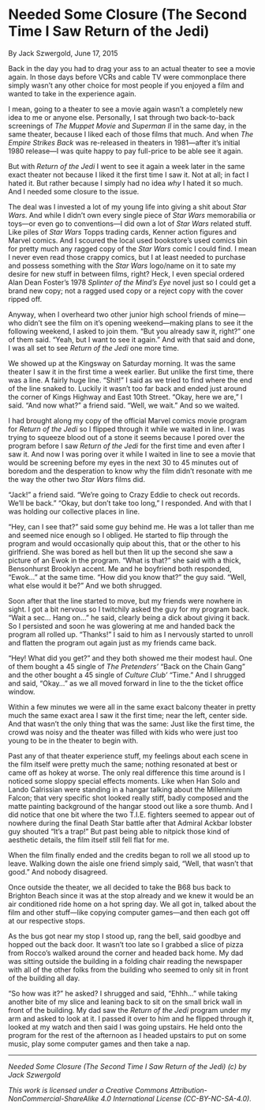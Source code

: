 # Needed Some Closure (The Second Time I Saw Return of the Jedi)

By Jack Szwergold, June 17, 2015

Back in the day you had to drag your ass to an actual theater to see a movie again. In those days before VCRs and cable TV were commonplace there simply wasn’t any other choice for most people if you enjoyed a film and wanted to take in the experience again.

I mean, going to a theater to see a movie again wasn’t a completely new idea to me or anyone else. Personally, I sat through two back-to-back screenings of *The Muppet Movie* and *Superman II* in the same day, in the same theater, because I liked each of those films that much. And when *The Empire Strikes Back* was re-released in theaters in 1981—after it’s initial 1980 release—I was quite happy to pay full-price to be able see it again.

But with *Return of the Jedi* I went to see it again a week later in the same exact theater not because I liked it the first time I saw it. Not at all; in fact I hated it. But rather because I simply had no idea *why* I hated it so much. And I needed some closure to the issue.

The deal was I invested a lot of my young life into giving a shit about *Star Wars*. And while I didn’t own every single piece of *Star Wars* memorabilia or toys—or even go to conventions—I did own a lot of *Star Wars* related stuff. Like piles of *Star Wars* Topps trading cards, Kenner action figures and Marvel comics. And I scoured the local used bookstore’s used comics bin for pretty much any ragged copy of the *Star Wars* comic I could find. I mean I never even read those crappy comics, but I at least needed to purchase and possess something with the *Star Wars* logo/name on it to sate my desire for new stuff in between films, right? Heck, I even special ordered Alan Dean Foster’s 1978 *Splinter of the Mind’s Eye* novel just so I could get a brand new copy; not a ragged used copy or a reject copy with the cover ripped off.

Anyway, when I overheard two other junior high school friends of mine—who didn’t see the film on it’s opening weekend—making plans to see it the following weekend, I asked to join them. “But you already saw it, right?” one of them said. “Yeah, but I want to see it again.” And with that said and done, I was all set to see *Return of the Jedi* one more time.

We showed up at the Kingsway on Saturday morning. It was the same theater I saw it in the first time a week earlier. But unlike the first time, there was a line. A fairly huge line. “Shit!” I said as we tried to find where the end of the line snaked to. Luckily it wasn’t too far back and ended just around the corner of Kings Highway and East 10th Street. “Okay, here we are,” I said. “And now what?” a friend said. “Well, we wait.” And so we waited.

I had brought along my copy of the official Marvel comics movie program for *Return of the Jedi* so I flipped through it while we waited in line. I was trying to squeeze blood out of a stone it seems because I pored over the program before I saw *Return of the Jedi* for the first time and even after I saw it. And now I was poring over it while I waited in line to see a movie that would be screening before my eyes in the next 30 to 45 minutes out of boredom and the desperation to know why the film didn’t resonate with me the way the other two *Star Wars* films did.

“Jack!” a friend said. “We’re going to Crazy Eddie to check out records. We’ll be back.” “Okay, but don’t take too long,” I responded. And with that I was holding our collective places in line.

“Hey, can I see that?” said some guy behind me. He was a lot taller than me and seemed nice enough so I obliged. He started to flip through the program and would occasionally quip about this, that or the other to his girlfriend. She was bored as hell but then lit up the second she saw a picture of an Ewok in the program. “What is that?” she said with a thick, Bensonhurst Brooklyn accent. Me and he boyfriend both responded, “Ewok…” at the same time. “How did you know that?” the guy said. “Well, what else would it be?” And we both shrugged.

Soon after that the line started to move, but my friends were nowhere in sight. I got a bit nervous so I twitchily asked the guy for my program back. “Wait a sec… Hang on…” he said, clearly being a dick about giving it back. So I persisted and soon he was glowering at me and handed back the program all rolled up. “Thanks!” I said to him as I nervously started to unroll and flatten the program out again just as my friends came back.

“Hey! What did you get?” and they both showed me their modest haul. One of them bought a 45 single of *The Pretenders’* “Back on the Chain Gang” and the other bought a 45 single of *Culture Club’* “Time.” And I shrugged and said, “Okay…” as we all moved forward in line to the the ticket office window.

Within a few minutes we were all in the same exact balcony theater in pretty much the same exact area I saw it the first time; near the left, center side. And that wasn’t the only thing that was the same: Just like the first time, the crowd was noisy and the theater was filled with kids who were just too young to be in the theater to begin with.

Past any of that theater experience stuff, my feelings about each scene in the film itself were pretty much the same; nothing resonated at best or came off as hokey at worse. The only real difference this time around is I noticed some sloppy special effects moments. Like when Han Solo and Lando Calrissian were standing in a hangar talking about the Millennium Falcon; that very specific shot looked really stiff, badly composed and the matte painting background of the hangar stood out like a sore thumb. And I did notice that one bit where the two T.I.E. fighters seemed to appear out of nowhere during the final Death Star battle after that Admiral Ackbar lobster guy shouted “It’s a trap!” But past being able to nitpick those kind of aesthetic details, the film itself still fell flat for me.

When the film finally ended and the credits began to roll we all stood up to leave. Walking down the aisle one friend simply said, “Well, that wasn’t that good.” And nobody disagreed.

Once outside the theater, we all decided to take the B68 bus back to Brighton Beach since it was at the stop already and we knew it would be an air conditioned ride home on a hot spring day. We all got in, talked about the film and other stuff—like copying computer games—and then each got off at our respective stops.

As the bus got near my stop I stood up, rang the bell, said goodbye and hopped out the back door. It wasn’t too late so I grabbed a slice of pizza from Rocco’s walked around the corner and headed back home. My dad was sitting outside the building in a folding chair reading the newspaper with all of the other folks from the building who seemed to only sit in front of the building all day.

“So how was it?” he asked? I shrugged and said, “Ehhh…” while taking another bite of my slice and leaning back to sit on the small brick wall in front of the building. My dad saw the *Return of the Jedi* program under my arm and asked to look at it. I passed it over to him and he flipped through it, looked at my watch and then said I was going upstairs. He held onto the program for the rest of the afternoon as I headed upstairs to put on some music, play some computer games and then take a nap.

***

*Needed Some Closure (The Second Time I Saw Return of the Jedi) (c) by Jack Szwergold*

*This work is licensed under a Creative Commons Attribution-NonCommercial-ShareAlike 4.0 International License (CC-BY-NC-SA-4.0).*